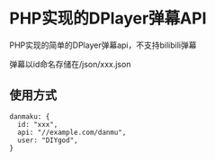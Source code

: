 # PHP实现的DPlayer弹幕API

PHP实现的简单的DPlayer弹幕api，不支持bilibili弹幕

弹幕以id命名存储在/json/xxx.json

## 使用方式
```
danmaku: {
  id: "xxx",
  api: "//example.com/danmu",
  user: "DIYgod", 
} 
```
